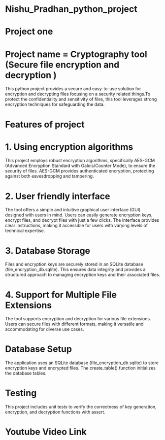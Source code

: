 # Nishu_Pradhan_python_project
# Project one 
# Project name = Cryptography tool (Secure file encryption and decryption )
This python project provides a secure and easy-to-use solution for encryption and decrypting files focusing on a security related things.To protect the confidentiality and sensitivity of files, this tool leverages strong encryption techniques for safeguarding the data.

# Features of project
# 1. Using encryption algorithms
This project employs robust encryption algorithms, specifically AES-GCM (Advanced Encryption Standard with Galois/Counter Mode), to ensure the security of files. AES-GCM provides authenticated encryption, protecting against both eavesdropping and tampering.

# 2. User friendly interface
The tool offers a simple and intuitive graphical user interface (GUI) designed with users in mind. Users can easily generate encryption keys, encrypt files, and decrypt files with just a few clicks. The interface provides clear instructions, making it accessible for users with varying levels of technical expertise.

# 3. Database Storage
Files and encryption keys are securely stored in an SQLite database (file_encryption_db.sqlite). This ensures data integrity and provides a structured approach to managing encryption keys and their associated files.

 # 4. Support for Multiple File Extensions
The tool supports encryption and decryption for various file extensions. Users can secure files with different formats, making it versatile and accommodating for diverse use cases.

# Database Setup
The application uses an SQLite database (file_encryption_db.sqlite) to store encryption keys and encrypted files.
The create_table() function initializes the database tables.

# Testing
This project includes unit tests to verify the correctness of key generation, encryption, and decryption functions with assert.

# Youtube Video Link 

